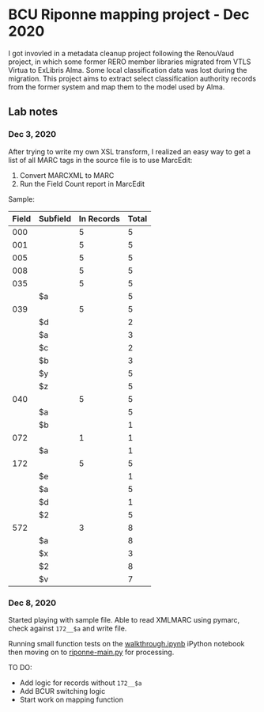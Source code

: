 # BCU Riponne mapping project - Dec 2020

I got invovled in a metadata cleanup project following the RenouVaud project, in which some former RERO member libraries migrated from VTLS Virtua to ExLibris Alma.
Some local classification data was lost during the migration. This project aims to extract select classification authority records from the former system
and map them to the model used by Alma.

## Lab notes

### Dec 3, 2020
After trying to write my own XSL transform, I realized an easy way to get a list of all MARC tags in the source file is to use MarcEdit:
1. Convert MARCXML to MARC
2. Run the Field Count report in MarcEdit

Sample:

| Field | Subfield | In Records | Total | 
|-------|----------|------------|-------| 
| 000   |          | 5          | 5     | 
| 001   |          | 5          | 5     | 
| 005   |          | 5          | 5     | 
| 008   |          | 5          | 5     | 
| 035   |          | 5          | 5     | 
|       | $a       |            | 5     | 
| 039   |          | 5          | 5     | 
|       | $d       |            | 2     | 
|       | $a       |            | 3     | 
|       | $c       |            | 2     | 
|       | $b       |            | 3     | 
|       | $y       |            | 5     | 
|       | $z       |            | 5     | 
| 040   |          | 5          | 5     | 
|       | $a       |            | 5     | 
|       | $b       |            | 1     | 
| 072   |          | 1          | 1     | 
|       | $a       |            | 1     | 
| 172   |          | 5          | 5     | 
|       | $e       |            | 1     | 
|       | $a       |            | 5     | 
|       | $d       |            | 1     | 
|       | $2       |            | 5     | 
| 572   |          | 3          | 8     | 
|       | $a       |            | 8     | 
|       | $x       |            | 3     | 
|       | $2       |            | 8     | 
|       | $v       |            | 7     | 

### Dec 8, 2020
Started playing with sample file. Able to read XMLMARC using pymarc, check against `172__$a` and write file.

Running small function tests on the [walkthrough.ipynb](walkthrough.ipynb) iPython notebook then moving on to [riponne-main.py](riponne-main.py) for processing.

TO DO:
* Add logic for records without `172__$a`
* Add BCUR switching logic
* Start work on mapping function